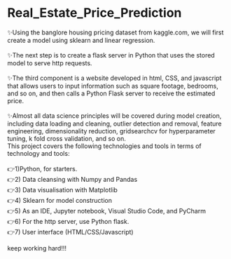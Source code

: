 # Real_Estate_Price_Prediction
✨Using the banglore housing pricing dataset from kaggle.com, we will first create a model using sklearn and linear regression.<br>
<br>
✨The next step is to create a flask server in Python that uses the stored model to serve http requests.<br>
<br>
✨The third component is a website developed in html, CSS, and javascript that allows users to input information such as square footage, bedrooms, and so on, and then calls a Python Flask server to receive the estimated price.<br>
<br>
✨Almost all data science principles will be covered during model creation, including data loading and cleaning, outlier detection and removal, feature engineering, dimensionality reduction, gridsearchcv for hyperparameter tuning, k fold cross validation, and so on.<br> 
This project covers the following technologies and tools in terms of technology and tools:<br>
<br>
👉1)Python, for starters.<br>
👉2) Data cleansing with Numpy and Pandas<br>
👉3) Data visualisation with Matplotlib<br>
👉4) Sklearn for model construction<br>
👉5) As an IDE, Jupyter notebook, Visual Studio Code, and PyCharm<br>
👉6) For the http server, use Python flask.<br>
👉7) User interface (HTML/CSS/Javascript)<br>

keep working hard!!!
